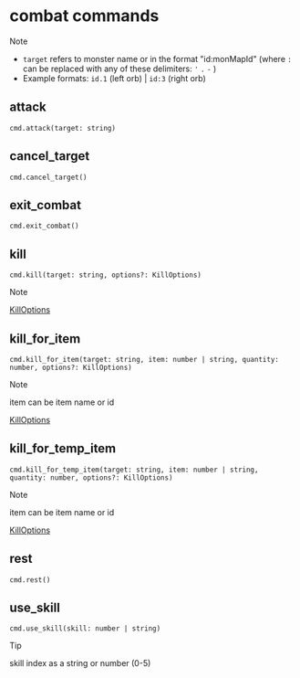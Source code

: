 # combat commands

> [!NOTE]
>
> - `target` refers to monster name or in the format "id:monMapId" (where `:` can be replaced with any of these delimiters: `'` `.` `-` )
> - Example formats: `id.1` (left orb) | `id:3` (right orb)

## attack

```
cmd.attack(target: string)
```

## cancel_target

```
cmd.cancel_target()
```

## exit_combat

```
cmd.exit_combat()
```

## kill

```
cmd.kill(target: string, options?: KillOptions)
```

> [!NOTE]
>
> [KillOptions](../../api-legacy/typedefs/KillOptions)

## kill_for_item

```
cmd.kill_for_item(target: string, item: number | string, quantity: number, options?: KillOptions)
```

> [!NOTE]
> item can be item name or id
>
> [KillOptions](../../api-legacy/typedefs/KillOptions)

## kill_for_temp_item

```
cmd.kill_for_temp_item(target: string, item: number | string, quantity: number, options?: KillOptions)
```

> [!NOTE]
> item can be item name or id
>
> [KillOptions](../../api-legacy/typedefs/KillOptions)

## rest

```
cmd.rest()
```

## use_skill

```
cmd.use_skill(skill: number | string)
```

> [!TIP]
> skill index as a string or number (0-5)
